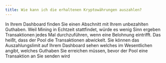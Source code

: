 ```yaml
---
title: Wie kann ich die erhaltenen Kryptowährungen auszahlen?
---
```


In Ihrem Dashboard finden Sie einen Abschnitt mit Ihrem unbezahlten Guthaben. Weil Mining in Echtzeit stattfindet, würde es wenig Sinn ergeben Transaktionen jedes Mal durchzuführen, wenn eine Belohnung eintrifft. Das heißt, dass der Pool die Transaktionen abwickelt. Sie können das Auszahlungslimit auf Ihrem Dashboard sehen welches im Wesentlichen angibt, welches Guthaben Sie erreichen müssen, bevor der Pool eine Transaktion an Sie senden wird